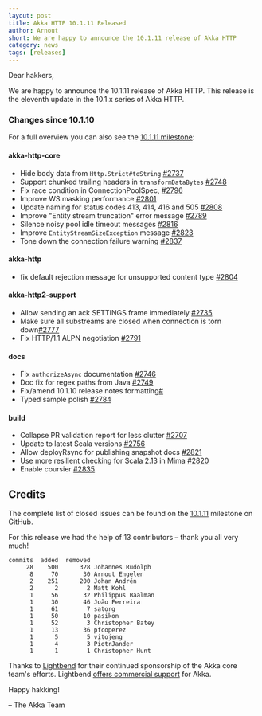 ```yaml
---
layout: post
title: Akka HTTP 10.1.11 Released
author: Arnout
short: We are happy to announce the 10.1.11 release of Akka HTTP
category: news
tags: [releases]
---
```


Dear hakkers,

We are happy to announce the 10.1.11 release of Akka HTTP. This release is the eleventh update in the 10.1.x series of Akka HTTP.

### Changes since 10.1.10

For a full overview you can also see the [10.1.11 milestone](https://github.com/akka/akka-http/milestone/53?closed=1):

#### akka-http-core

* Hide body data from `Http.Strict#toString` [#2737](https://github.com/akka/akka-http/pull/2737)
* Support chunked trailing headers in `transformDataBytes` [#2748](https://github.com/akka/akka-http/pull/2748)
* Fix race condition in ConnectionPoolSpec, [#2796](https://github.com/akka/akka-http/pull/2796)
* Improve WS masking performance [#2801](https://github.com/akka/akka-http/pull/2801)
* Update naming for status codes 413, 414, 416 and 505 [#2808](https://github.com/akka/akka-http/pull/2808)
* Improve "Entity stream truncation" error message [#2789](https://github.com/akka/akka-http/pull/2789)
* Silence noisy pool idle timeout messages [#2816](https://github.com/akka/akka-http/pull/2816)
* Improve `EntityStreamSizeException` message [#2823](https://github.com/akka/akka-http/pull/2823)
* Tone down the connection failure warning [#2837](https://github.com/akka/akka-http/pull/2837)

#### akka-http

* fix default rejection message for unsupported content type [#2804](https://github.com/akka/akka-http/pull/2804)

#### akka-http2-support

* Allow sending an ack SETTINGS frame immediately [#2735](https://github.com/akka/akka-http/pull/2735)
* Make sure all substreams are closed when connection is torn down[#2777](https://github.com/akka/akka-http/pull/2777)
* Fix HTTP/1.1 ALPN negotiation [#2791](https://github.com/akka/akka-http/pull/2791)

#### docs

* Fix `authorizeAsync` documentation [#2746](https://github.com/akka/akka-http/pull/2746)
* Doc fix for regex paths from Java [#2749](https://github.com/akka/akka-http/pull/2749)
* Fix/amend 10.1.10 release notes formatting[#](https://github.com/akka/akka-http/pull/)
* Typed sample polish [#2784](https://github.com/akka/akka-http/pull/2784)

#### build

* Collapse PR validation report for less clutter [#2707](https://github.com/akka/akka-http/pull/2707)
* Update to latest Scala versions [#2756](https://github.com/akka/akka-http/pull/2756)
* Allow deployRsync for publishing snapshot docs [#2821](https://github.com/akka/akka-http/pull/2821)
* Use more resilient checking for Scala 2.13 in Mima [#2820](https://github.com/akka/akka-http/pull/2820)
* Enable coursier [#2835](https://github.com/akka/akka-http/pull/2835)

## Credits

The complete list of closed issues can be found on the [10.1.11](https://github.com/akka/akka-http/milestone/53?closed=1) milestone on GitHub.

For this release we had the help of 13 contributors – thank you all very much!

```
commits  added  removed
     28    500      328 Johannes Rudolph
      8     70       30 Arnout Engelen
      2    251      200 Johan Andrén
      2      2        2 Matt Kohl
      1     56       32 Philippus Baalman
      1     30       46 João Ferreira
      1     61        7 satorg
      1     50       10 pasikon
      1     52        3 Christopher Batey
      1     13       36 pfcoperez
      1      5        5 vitojeng
      1      4        3 PiotrJander
      1      1        1 Christopher Hunt
```

Thanks to [Lightbend](https://www.lightbend.com/) for their continued sponsorship of the Akka core 
team's efforts. Lightbend [offers commercial support](https://www.lightbend.com/lightbend-platform-subscription)
for Akka.

Happy hakking!

– The Akka Team
